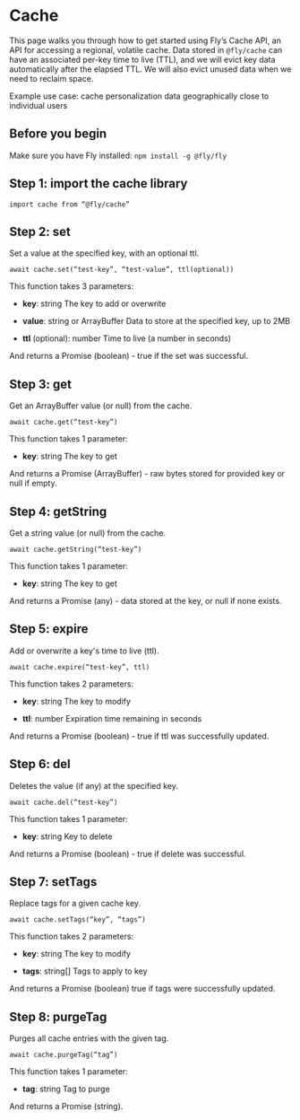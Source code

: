 # Cache 

This page walks you through how to get started using Fly’s Cache API, an API for accessing a regional, volatile cache. Data stored in `@fly/cache` can have an associated per-key time to live (TTL), and we will evict key data automatically after the elapsed TTL. We will also evict unused data when we need to reclaim space.  

Example use case: cache personalization data geographically close to individual users 

## Before you begin

Make sure you have Fly installed: `npm install -g @fly/fly` 

## Step 1: import the cache library 

`import cache from “@fly/cache”` 

## Step 2: set 

Set a value at the specified key, with an optional ttl. 

`await cache.set(“test-key”, “test-value”, ttl(optional))` 

This function takes 3 parameters: 

- **key**: string 
The key to add or overwrite 

- **value**: string or ArrayBuffer 
Data to store at the specified key, up to 2MB 

- **ttl** (optional): number 
Time to live (a number in seconds) 

And returns a Promise (boolean) - true if the set was successful. 

## Step 3: get

Get an ArrayBuffer value (or null) from the cache. 

`await cache.get(“test-key”)` 

This function takes 1 parameter:  

- **key**: string 
The key to get

And returns a Promise (ArrayBuffer) - raw bytes stored for provided key or null if empty. 

## Step 4: getString 

Get a string value (or null) from the cache. 

`await cache.getString(“test-key”)` 

This function takes 1 parameter:  

- **key**: string 
The key to get 

And returns a Promise (any) - data stored at the key, or null if none exists. 

## Step 5: expire 

Add or overwrite a key's time to live (ttl). 

`await cache.expire(“test-key”, ttl)` 

This function takes 2 parameters: 

- **key**: string 
The key to modify 

- **ttl**: number 
Expiration time remaining in seconds 

And returns a Promise (boolean) - true if ttl was successfully updated. 

## Step 6: del 

Deletes the value (if any) at the specified key. 

`await cache.del(“test-key”)` 

This function takes 1 parameter: 

- **key**: string 
Key to delete 

And returns a Promise (boolean) - true if delete was successful.

## Step 7: setTags 

Replace tags for a given cache key. 

`await cache.setTags(“key”, “tags”)` 

This function takes 2 parameters: 

- **key**: string 
The key to modify 

- **tags**: string[] 
Tags to apply to key 

And returns a Promise (boolean) true if tags were successfully updated. 

## Step 8: purgeTag 

Purges all cache entries with the given tag. 

`await cache.purgeTag(“tag”)` 

This function takes 1 parameter: 

- **tag**: string 
Tag to purge 

And returns a Promise (string). 